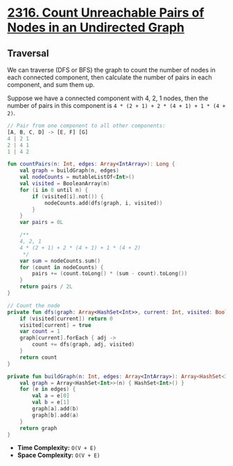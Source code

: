 # [2316. Count Unreachable Pairs of Nodes in an Undirected Graph](https://leetcode.com/problems/count-unreachable-pairs-of-nodes-in-an-undirected-graph/description/)

## Traversal
We can traverse (DFS or BFS) the graph to count the number of nodes in each connected component, then calculate the number of pairs in each component, and sum them up.

Suppose we have a connected component with 4, 2, 1 nodes, then the number of pairs in this component is `4 * (2 + 1) + 2 * (4 + 1) + 1 * (4 + 2)`.

```js
// Pair from one component to all other components:
[A, B, C, D] -> [E, F] [G]
4 | 2 1
2 | 4 1
1 | 4 2
```

```kotlin
fun countPairs(n: Int, edges: Array<IntArray>): Long {
    val graph = buildGraph(n, edges)
    val nodeCounts = mutableListOf<Int>()
    val visited = BooleanArray(n)
    for (i in 0 until n) {
        if (visited[i].not()) {
            nodeCounts.add(dfs(graph, i, visited))
        }
    }
    var pairs = 0L  

    /**
    4, 2, 1
    4 * (2 + 1) + 2 * (4 + 1) + 1 * (4 + 2)
     */
    var sum = nodeCounts.sum()
    for (count in nodeCounts) {
        pairs += (count.toLong() * (sum - count).toLong())
    }
    return pairs / 2L
}

// Count the node
private fun dfs(graph: Array<HashSet<Int>>, current: Int, visited: BooleanArray): Int {
    if (visited[current]) return 0
    visited[current] = true
    var count = 1
    graph[current].forEach { adj ->
        count += dfs(graph, adj, visited)
    }
    return count
}

private fun buildGraph(n: Int, edges: Array<IntArray>): Array<HashSet<Int>> {
    val graph = Array<HashSet<Int>>(n) { HashSet<Int>() }
    for (e in edges) {
        val a = e[0]
        val b = e[1]
        graph[a].add(b)
        graph[b].add(a)
    }
    return graph
}
```

* **Time Complexity:** `O(V + E)`
* **Space Complexity:** `O(V + E)`